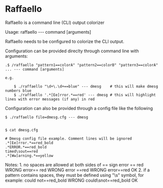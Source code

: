 # Raffaello

Raffaello is a command line (CLI) output colorizer

Usage:
	raffaello <arguments> --- command [arguments]

Raffaello needs to be configured to colorize the CLI output.

Configuration can be provided direclty through command line with arguments:

	.$ /raffaello "pattern1==colorA" "pattern2==colorB" "pattern3==colorA" ... --- command [arguments]

	e.g.

		$ ./raffaello "\d+\.\d+==blue" --- dmesg	# this will make dmesg numbers blue
		$ ./raffaello '.*[Ee]rror.*==red' --- dmesg	# this will highlight lines with error messages (if any) in red


Configuration can also be provided through a config file like the following

	$ ./raffaello file=dmesg.cfg --- dmesg


	$ cat dmesg.cfg

	# Dmesg config file example. Comment lines will be ignored
	.*[Ee]rror.*==red_bold
	.*ERROR.*==red_bold
	timed\sout==red
	.*[Ww]arning.*==yellow

Notes:
	1. no spaces are allowed at both sides of == sign
		error == red		WRONG
		error== red		WRONG
		error ==red		WRONG
		error==red		OK
	2. if a pattern contains spaces, they must be defined using "\s" symbol, for example:
		could not==red_bold	WRONG
		could\snot==red_bold	OK


